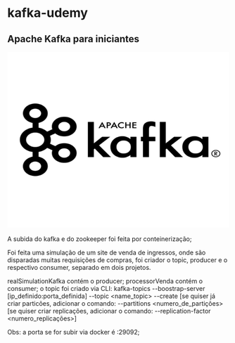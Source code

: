# kafka-udemy
<h2>
  Apache Kafka para iniciantes
</h2>

<img alt="Banner Kafka" src="./assets/apache_kafka.png" width="950" height="400"/>


A subida do kafka e do zookeeper foi feita por conteinerização;

Foi feita uma simulação de um site de venda de ingressos, onde são disparadas muitas requisições de compras, foi criador o topic, producer e o respectivo consumer, 
separado em dois projetos.

realSimulationKafka contém o producer;
processorVenda contém o consumer; 
o topic foi criado via CLI: kafka-topics --boostrap-server [ip_definido:porta_definida] --topic <name_topic> --create [se quiser já criar particões, adicionar o comando: --partitions <numero_de_partições> [se quiser criar replicações, adicionar o comando: --replication-factor <numero_replicações>]

Obs: a porta se for subir via docker é :29092; 
